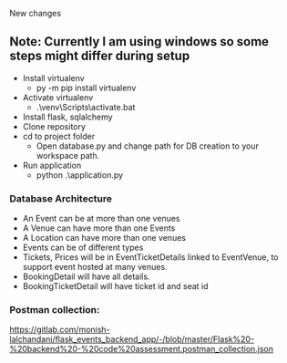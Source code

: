 New changes
## Note: Currently I am using windows so some steps might differ during setup
- Install virtualenv
    -  py -m pip install virtualenv
- Activate virtualenv
    - .\venv\Scripts\activate.bat
- Install flask, sqlalchemy
- Clone repository
- cd to project folder
    - Open database.py and change path for DB creation to your workspace path.
- Run application
    - python .\application.py

### Database Architecture
- An Event can be at more than one venues
- A Venue can have more than one Events
- A Location can have more than one venues
- Events can be of different types
- Tickets, Prices will be in EventTicketDetails linked to EventVenue, to support event hosted at many venues.
- BookingDetail will have all details.
- BookingTicketDetail will have ticket id and seat id




### Postman collection:
https://gitlab.com/monish-lalchandani/flask_events_backend_app/-/blob/master/Flask%20-%20backend%20-%20code%20assessment.postman_collection.json
